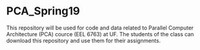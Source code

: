 # PCA_Spring19

This repository will be used for code and data related to Parallel Computer Architecture (PCA) cource (EEL 6763) at UF. The students of the class can download this repository and use them for their assignments.
